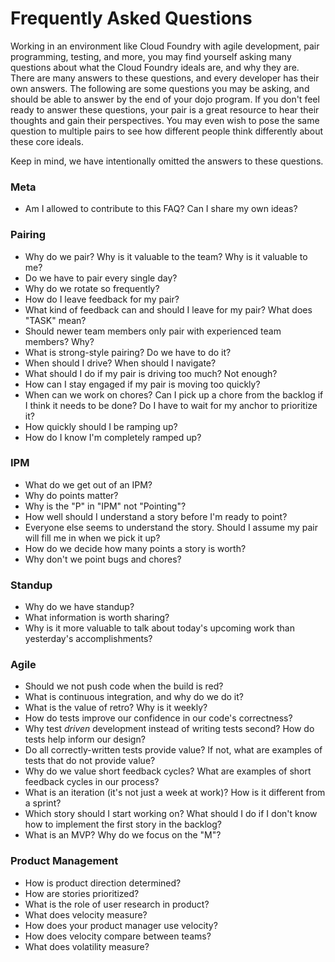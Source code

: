 # Frequently Asked Questions

Working in an environment like Cloud Foundry with agile development,
pair programming, testing, and more, you may find yourself asking many
questions about what the Cloud Foundry ideals are, and why they
are. There are many answers to these questions, and every developer
has their own answers. The following are some questions you may be
asking, and should be able to answer by the end of your dojo
program. If you don't feel ready to answer these questions, your pair
is a great resource to hear their thoughts and gain their
perspectives. You may even wish to pose the same question to multiple
pairs to see how different people think differently about these core
ideals.

Keep in mind, we have intentionally omitted the answers to these
questions.

### Meta
* Am I allowed to contribute to this FAQ? Can I share my own ideas?

### Pairing
* Why do we pair? Why is it valuable to the team? Why is it valuable
  to me?
* Do we have to pair every single day?
* Why do we rotate so frequently?
* How do I leave feedback for my pair?
* What kind of feedback can and should I leave for my pair? What does
  "TASK" mean?
* Should newer team members only pair with experienced team members?
  Why?
* What is strong-style pairing? Do we have to do it?
* When should I drive? When should I navigate?
* What should I do if my pair is driving too much? Not enough?
* How can I stay engaged if my pair is moving too quickly?
* When can we work on chores? Can I pick up a chore from the backlog
  if I think it needs to be done? Do I have to wait for my anchor
  to prioritize it?
* How quickly should I be ramping up?
* How do I know I'm completely ramped up?

### IPM
* What do we get out of an IPM?
* Why do points matter?
* Why is the "P" in "IPM" not "Pointing"?
* How well should I understand a story before I'm ready to point?
* Everyone else seems to understand the story. Should I assume my pair
  will fill me in when we pick it up?
* How do we decide how many points a story is worth?
* Why don't we point bugs and chores?

### Standup
* Why do we have standup?
* What information is worth sharing?
* Why is it more valuable to talk about today's upcoming work than
  yesterday's accomplishments?

### Agile
* Should we not push code when the build is red?
* What is continuous integration, and why do we do it?
* What is the value of retro? Why is it weekly?
* How do tests improve our confidence in our code's correctness?
* Why test _driven_ development instead of writing tests second? How
  do tests help inform our design?
* Do all correctly-written tests provide value? If not, what are
  examples of tests that do not provide value?
* Why do we value short feedback cycles? What are examples of short
  feedback cycles in our process?
* What is an iteration (it's not just a week at work)? How is it
  different from a sprint?
* Which story should I start working on? What should I do if I don't
  know how to implement the first story in the backlog?
* What is an MVP? Why do we focus on the "M"?

### Product Management
* How is product direction determined?
* How are stories prioritized?
* What is the role of user research in product?
* What does velocity measure?
* How does your product manager use velocity?
* How does velocity compare between teams?
* What does volatility measure?

